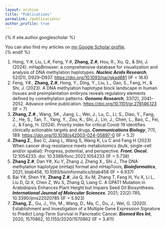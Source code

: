 ```yaml
---
layout: archive
title: "Publications"
permalink: /publications/
author_profile: true
---
```


{% if site.author.googlescholar %}
  <div class="wordwrap">You can also find my articles on <a href="https://scholar.google.com/citations?user=96bfIR4AAAAJ&hl=zh-CN">my Google Scholar profile</a>.</div>
{% endif %}

<!-- {% include base_path %}

{% for post in site.publications reversed %}
  {% include archive-single.html %}
{% endfor %} -->
1.	Hong, Y.#, Liu, L.#, Feng, Y.#, **Zhang, Z.#**, Hou, R., Xu, Q., & Shi, J. (2024). mHapBrowser: a comprehensive database for visualization and analysis of DNA methylation haplotypes. ***Nucleic Acids Research***, 52(D1), D929–D937. https://doi.org/10.1093/nar/gkad881 (IF = 16.6) <br/>
2.	Feng, Y#., **Zhang, Z.#**, Hong, Y., Ding, Y., Liu, L., Gao, S., Fang, H., & Shi, J. (2023). A DNA methylation haplotype block landscape in human tissues and preimplantation embryos reveals regulatory elements defined by comethylation patterns. ***Genome Research***, 33(12), 2041–2052. Advance online publication. https://doi.org/10.1101/gr.278146.123 (IF = 7) <br/>
3.	**Zhang, Z.#**., Wang, S#., Jiang, L., Wei, J., Lu, C., Li, S., Diao, Y., Fang, Z., He, S., Tan, T., Yang, Y., Zou, K., Shi, J., Lin, J., Chen, L., Bao, C., Fei, J., & Fang, H. (2024). Priority index for critical Covid-19 identifies clinically actionable targets and drugs. ***Communications Biology***, 7(1), 189. https://doi.org/10.1038/s42003-024-05897-0 (IF = 5.2)<br/>
4.	**Zhang Z.**, Bao C, Jiang L, Wang S, Wang K, Lu C and Fang H (2023) When cancer drug resistance meets metabolomics (bulk, single-cell and/or spatial): Progress, potential, and perspective. ***Front. Oncol.*** 12:1054233. doi: 10.3389/fonc.2022.1054233 (IF = 5.738)<br/>
5.	**Zhang Z.#**, Dan Y#, Xu Y, Zhang J, Zheng X., Shi J., The DNA methylation haplotype (mHap) format and mHapTools, ***Bioinformatics***, 2021, btab458, 10.1093/bioinformatics/btab458 (IF = 6.937)<br/>
6.	Bai Y#, Shen Y#, **Zhang Z.#**, Jia Q, Xu M, Zhang T, Fang H, Yu X, Li L, Liu D, Qi X, Chen Z, Wu S, Zhang Q, Liang C. A GPAT1 Mutation in Arabidopsis Enhances Plant Height but Impairs Seed Oil Biosynthesis. ***International Journal of Molecular Sciences***. 2021; 22(2):785, 10.3390/ijms22020785 (IF = 5.923)<br/>
7.	**Zhang, Z.**, Gu, J., Yin, M., Wang, D., Ma, C., Du, J., Wei, G. (2020). Establishment and Investigation of a Multiple Gene Expression Signature to Predict Long-Term Survival in Pancreatic Cancer. ***Biomed Res Int***, 2020, 1570862, 10.1155/2020/1570862 (IF = 3.411)<br/>
